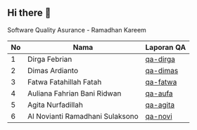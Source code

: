 ## Hi there 👋

Software Quality Asurance - Ramadhan Kareem

| No  | Nama                            | Laporan QA                                                            |
| --- | ------------------------------- | --------------------------------------------------------------------- |
| 1   | Dirga Febrian                   | [qa-dirga](https://sqa-kareem.github.io/Dirga-Febrian/)               |
| 2   | Dimas Ardianto                  | [qa-dimas](https://sqa-kareem.github.io/DimasArdianto/)               |
| 3   | Fatwa Fatahillah Fatah          | [qa-fatwa](https://sqa-kareem.github.io/Fatwa-Fatahillah-Fatah/)      |
| 4   | Auliana Fahrian Bani Ridwan     | [qa-aufa](https://sqa-kareem.github.io/Auliana-Fahrian-Bani-Ridwan/)  |
| 5   | Agita Nurfadillah               | [qa-agita](https://sqa-kareem.github.io/Agita-Nurfadillah/)           |
| 6   | Al Novianti Ramadhani Sulaksono | [qa-novi](https://sqa-kareem.github.io/AlNoviantiRamadhaniSulaksono/) |
